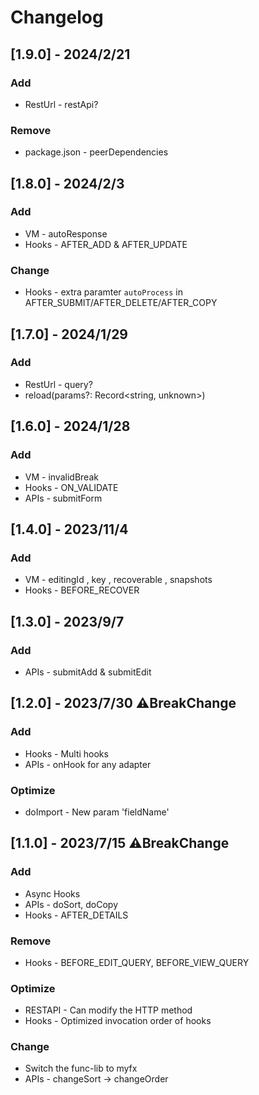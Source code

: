 # Changelog

## [1.9.0] - 2024/2/21 
### Add
- RestUrl - restApi?
### Remove
- package.json - peerDependencies

## [1.8.0] - 2024/2/3 
### Add
- VM - autoResponse
- Hooks - AFTER_ADD & AFTER_UPDATE
### Change
- Hooks - extra paramter `autoProcess` in AFTER_SUBMIT/AFTER_DELETE/AFTER_COPY

## [1.7.0] - 2024/1/29 
### Add
- RestUrl - query?
- reload(params?: Record<string, unknown>) 

## [1.6.0] - 2024/1/28 
### Add
- VM - invalidBreak
- Hooks - ON_VALIDATE
- APIs - submitForm

## [1.4.0] - 2023/11/4 
### Add
- VM - editingId , key , recoverable , snapshots 
- Hooks - BEFORE_RECOVER

## [1.3.0] - 2023/9/7 
### Add
- APIs - submitAdd & submitEdit

## [1.2.0] - 2023/7/30 ⚠️BreakChange
### Add
- Hooks - Multi hooks
- APIs - onHook for any adapter
### Optimize
- doImport - New param 'fieldName'

## [1.1.0] - 2023/7/15 ⚠️BreakChange
### Add
- Async Hooks
- APIs - doSort, doCopy
- Hooks - AFTER_DETAILS
### Remove
- Hooks - BEFORE_EDIT_QUERY, BEFORE_VIEW_QUERY
### Optimize
- RESTAPI - Can modify the HTTP method
- Hooks - Optimized invocation order of hooks
### Change
- Switch the func-lib to myfx
- APIs - changeSort -> changeOrder